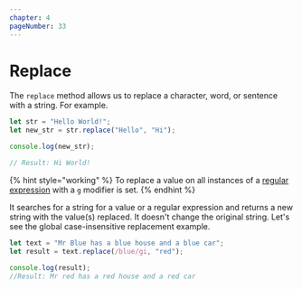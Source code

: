 ```yaml
---
chapter: 4
pageNumber: 33
---
```

# Replace

The `replace` method allows us to replace a character, word, or sentence with a string. For example.

```javascript
let str = "Hello World!";
let new_str = str.replace("Hello", "Hi");

console.log(new_str);

// Result: Hi World!
```

{% hint style="working" %}
To replace a value on all instances of a [regular expression](../regular-expression.md) with a `g` modifier is set.
{% endhint %}

It searches for a string for a value or a regular expression and returns a new string with the value(s) replaced. It doesn't change the original string. Let's see the global case-insensitive replacement example.

```javascript
let text = "Mr Blue has a blue house and a blue car";
let result = text.replace(/blue/gi, "red"); 

console.log(result); 
//Result: Mr red has a red house and a red car 
```


